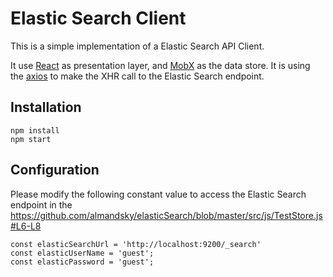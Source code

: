 # Elastic Search Client

This is a simple implementation of a Elastic Search API Client.

It use [React](https://facebook.github.io/react/) as presentation layer, and [MobX](https://www.npmjs.com/package/mobx) as the data store.  It is using the [axios](https://www.npmjs.com/package/axios) to make the XHR call to the Elastic Search endpoint.


## Installation

```
npm install
npm start
```

## Configuration

Please modify the following constant value to access the Elastic Search endpoint in the https://github.com/almandsky/elasticSearch/blob/master/src/js/TestStore.js#L6-L8

```
const elasticSearchUrl = 'http://localhost:9200/_search'
const elasticUserName = 'guest';
const elasticPassword = 'guest';
```

